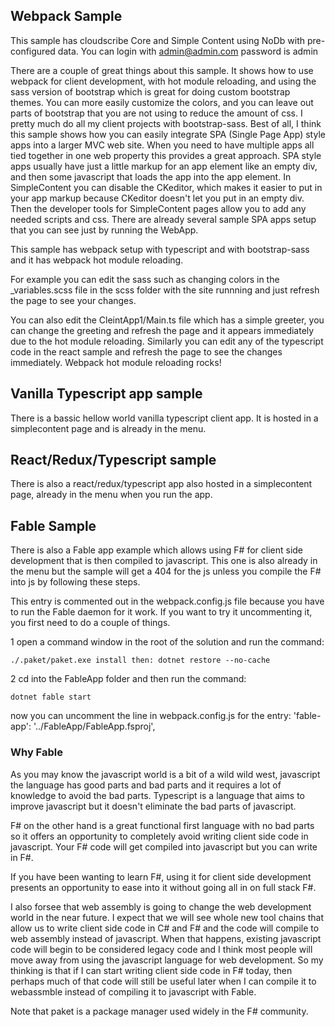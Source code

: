 ## Webpack Sample

This sample has cloudscribe Core and Simple Content using NoDb with pre-configured data.
You can login with admin@admin.com password is admin

There are a couple of great things about this sample. It shows how to use webpack for client development, with hot module reloading, and using the sass version of bootstrap which is great for doing custom bootstrap themes. You can more easily customize the colors, and you can leave out parts of bootstrap that you are not using to reduce the amount of css. I pretty much do all my client projects with bootstrap-sass. Best of all, I think this sample shows how you can easily integrate SPA (Single Page App) style apps into a larger MVC web site. When you need to have multiple apps all tied together in one web property this provides a great approach. SPA style apps usually have just a little markup for an app element like an empty div, and then some javascript that loads the app into the app element. In SimpleContent you can disable the CKeditor, which makes it easier to put in your app markup because CKeditor doesn't let you put in an empty div. Then the developer tools for SimpleContent pages allow you to add any needed scripts and css. There are already several sample SPA apps setup that you can see just by running the WebApp.

This sample has webpack setup with typescript and with bootstrap-sass and it has webpack hot module reloading.

For example you can edit the sass such as changing colors in the _variables.scss file in the scss folder with the site runnning and just refresh the page to see your changes.

You can also edit the CleintApp1/Main.ts file which has a simple greeter, you can change the greeting and refresh the page and it appears immediately due to the hot module reloading. Similarly you can edit any of the typescript code in the react sample and refresh the page to see the changes immediately. Webpack hot module reloading rocks!

## Vanilla Typescript app sample

There is a bassic hellow world vanilla typescript client app. It is hosted in a simplecontent page and is already in the menu.


## React/Redux/Typescript sample

There is also a react/redux/typescript app also hosted in a simplecontent page, already in the menu when you run the app.

## Fable Sample

There is also a Fable app example which allows using F# for client side development that is then compiled to javascript.
This one is also already in the menu but the sample will get a 404 for the js unless you compile the F# into js by following these steps.

This entry is commented out in the webpack.config.js file because you have to run the Fable daemon for it work.
If you want to try it uncommenting it, you first need to do a couple of things.

1 open a command window in the root of the solution and run the command:

    ./.paket/paket.exe install then: dotnet restore --no-cache
	
2 cd into the FableApp folder and then run the command:

    dotnet fable start
	
now you can uncomment the line in webpack.config.js for the entry: 'fable-app': '../FableApp/FableApp.fsproj',

### Why Fable 

As you may know the javascript world is a bit of a wild wild west, javascript the language has good parts and bad parts and it requires a lot of knowledge to avoid the bad parts. Typescript is a language that aims to improve javascript but it doesn't eliminate the bad parts of javascript.

F# on the other hand is a great functional first language with no bad parts so it offers an opportunity to completely avoid writing client side code in javascript.
Your F# code will get compiled into javascript but you can write in F#.

If you have been wanting to learn F#, using it for client side development presents an opportunity to ease into it without going all in on full stack F#.

I also forsee that web assembly is going to change the web development world in the near future. I expect that we will see whole new tool chains that allow us to write client side code in C# and F# and the code will compile to web assembly instead of javascript.
When that happens, existing javascript code will begin to be considered legacy code and I think most people will move away from using the javascript language for web development. So my thinking is that if I can start writing client side code in F# today, then perhaps much of that code will still be useful later when I can compile it to webassmble instead of compiling it to javascript with Fable.

Note that paket is a package manager used widely in the F# community.
